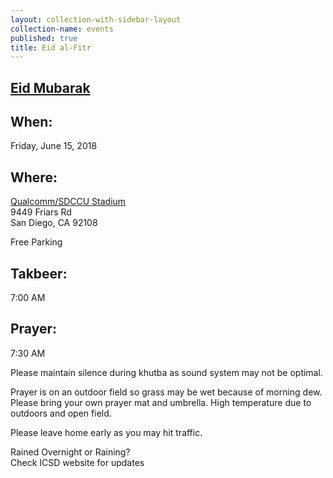 ```yaml
---
layout: collection-with-sidebar-layout
collection-name: events
published: true
title: Eid al-Fitr
---
```

## [Eid Mubarak](https://drive.google.com/open?id=1KB6j8KT4uBnpu1JsFPaFL8XP-JTO63pa)

## When: 	
Friday, June 15, 2018

## Where:	
[Qualcomm/SDCCU Stadium](https://drive.google.com/open?id=1k82sBxMLp0qASN_b9auJ-QQcwSycxFoF)  
9449 Friars Rd  
San Diego, CA 92108

Free Parking

## Takbeer: 
7:00 AM

## Prayer:
7:30 AM

Please maintain silence during khutba as sound system may not be optimal.

Prayer is on an outdoor field so grass may be wet because of morning dew. Please bring your own prayer mat and umbrella. High temperature due to outdoors and open field.

Please leave home early as you may hit traffic.

Rained Overnight or Raining?  
Check ICSD website for updates
